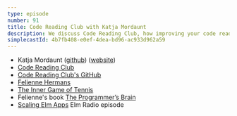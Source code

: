 ```yaml
---
type: episode
number: 91
title: Code Reading Club with Katja Mordaunt
description: We discuss Code Reading Club, how improving your code reading skills can make you a better programmer, and the readability of Elm code.
simplecastId: 4b7fb408-e0ef-4dea-bd96-ac933d962a59
---
```


- Katja Mordaunt ([github](https://github.com/katjam)) ([website](https://katj.am/))
- [Code Reading Club](https://codereading.club/)
- [Code Reading Club's GitHub](https://github.com/CodeReadingClubs)
- [Felienne Hermans](https://www.felienne.com/)
- [The Inner Game of Tennis ](https://www.amazon.com/Inner-Game-Tennis-Classic-Performance/dp/0679778314)
- Felienne's book [The Programmer’s Brain](https://www.manning.com/books/the-programmers-brain)
- [Scaling Elm Apps](https://elm-radio.com/episode/scaling-elm-apps) Elm Radio episode
